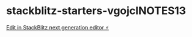 # stackblitz-starters-vgojclNOTES13

[Edit in StackBlitz next generation editor ⚡️](https://stackblitz.com/~/github.com/tk22kalal2/stackblitz-starters-vgojclNOTES13)